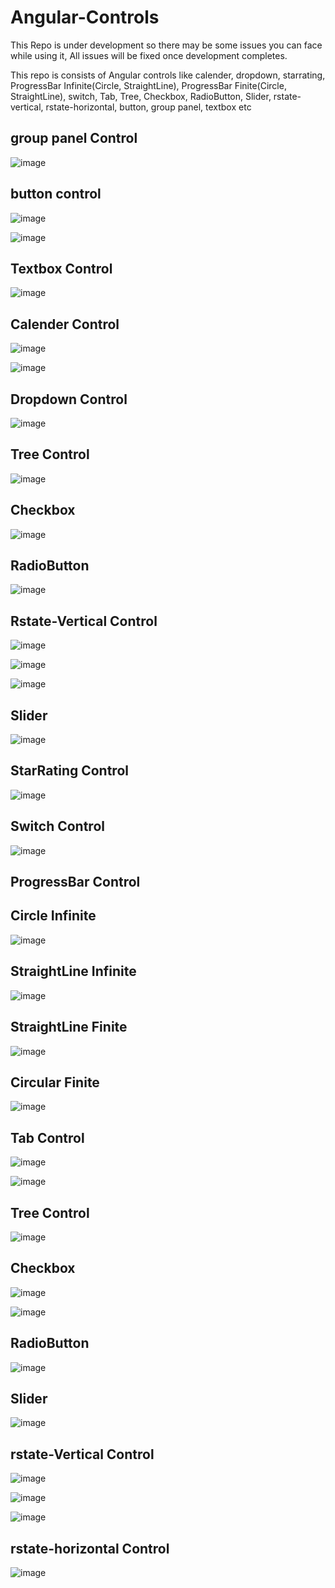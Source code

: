 # Angular-Controls
This Repo is under development so there may be some issues you can face while using it, All issues will be fixed once development completes.

This repo is consists of Angular controls like calender, dropdown, starrating, ProgressBar Infinite(Circle, StraightLine), ProgressBar Finite(Circle, StraightLine), 
switch, Tab, Tree, Checkbox, RadioButton, Slider, rstate-vertical, rstate-horizontal, button, group panel, textbox etc

group panel Control
--------------------------------------

![image](https://github.com/user-attachments/assets/d18acc04-5212-4118-a7b9-abc98a7fed1c)


button control
--------------------------------------

![image](https://github.com/user-attachments/assets/c95d1ba1-c6fb-4672-be5b-7b994ab89992)

![image](https://github.com/user-attachments/assets/91c0f233-af11-4a8a-81d7-bf70a431528a)


Textbox Control
--------------------------------

![image](https://github.com/user-attachments/assets/881eccd2-34e6-4185-bc03-df49400c2a04)


 Calender Control
-------------------
![image](https://github.com/rajhseg/Angular-Controls/assets/9523832/2737eafb-8ec4-4347-93ac-960d81d2c241)

![image](https://github.com/rajhseg/Angular-Controls/assets/9523832/0e341bf3-7a02-4aa5-9ac0-f2ddf2092aac)



 Dropdown Control
-------------------
![image](https://github.com/rajhseg/Angular-Controls/assets/9523832/1b6abd7b-cd37-48c3-952b-826766aa89f4)



Tree Control
--------------------------
![image](https://github.com/user-attachments/assets/a59b162e-5634-4930-9d64-9b6c1d5d68ca)



Checkbox
---------------------------
![image](https://github.com/user-attachments/assets/0118349c-41e9-4960-a84f-03de758acbda)


RadioButton
----------------------------

![image](https://github.com/user-attachments/assets/4ba30a66-257e-4daf-9088-9a95d6a7aa5b)



Rstate-Vertical Control 
----------------------------------------------

![image](https://github.com/user-attachments/assets/2111a2e2-8b31-4c3a-b75a-556499ec9fd7)

![image](https://github.com/user-attachments/assets/48bdb2a1-86d1-40e0-9336-2ba6da9aeb60)

![image](https://github.com/user-attachments/assets/37f06a58-4e94-4bde-8636-3d50999c8af1)



Slider
-----------------------------
![image](https://github.com/user-attachments/assets/7bc1cf45-f23a-43df-ade1-198156dd3946)



 StarRating Control
---------------------
![image](https://github.com/rajhseg/Angular-Controls/assets/9523832/802c17b4-753a-4dae-8dd1-9c7cefd39f78)



Switch Control
--------------------
![image](https://github.com/rajhseg/Angular-Controls/assets/9523832/51bbbada-3843-4cfe-9bc9-0d67fa97d8b3)



ProgressBar Control
---------------------

Circle Infinite
----------------------
![image](https://github.com/rajhseg/Angular-Controls/assets/9523832/c21e8f0a-1651-4321-9841-42a96cf7be63)


StraightLine Infinite
----------------------
![image](https://github.com/rajhseg/Angular-Controls/assets/9523832/36481afd-9963-4fc3-8f71-cbe003061d09)


StraightLine Finite
----------------------
![image](https://github.com/rajhseg/Angular-Controls/assets/9523832/f429bb04-072f-4b12-af27-bf1fc2636fda)


Circular Finite
-----------------------
![image](https://github.com/rajhseg/Angular-Controls/assets/9523832/b5e76ad3-cfca-4fd4-999a-f8a68c544537)



Tab Control
-------------------------

![image](https://github.com/user-attachments/assets/00d31649-ef3a-4dd3-be60-6c75c5aedd10)

![image](https://github.com/user-attachments/assets/26dd876c-c37c-44ae-865d-6314b8e13a5e)



Tree Control
--------------------------

![image](https://github.com/user-attachments/assets/a59b162e-5634-4930-9d64-9b6c1d5d68ca)



Checkbox
---------------------------
![image](https://github.com/user-attachments/assets/0118349c-41e9-4960-a84f-03de758acbda)

![image](https://github.com/user-attachments/assets/8812cfb4-f0e5-41cb-b2c0-15a8bfd0e16f)



RadioButton
----------------------------

![image](https://github.com/user-attachments/assets/4ba30a66-257e-4daf-9088-9a95d6a7aa5b)



Slider
-----------------------------
![image](https://github.com/user-attachments/assets/7bc1cf45-f23a-43df-ade1-198156dd3946)


rstate-Vertical Control 
----------------------------------------------

![image](https://github.com/user-attachments/assets/2111a2e2-8b31-4c3a-b75a-556499ec9fd7)

![image](https://github.com/user-attachments/assets/48bdb2a1-86d1-40e0-9336-2ba6da9aeb60)

![image](https://github.com/user-attachments/assets/37f06a58-4e94-4bde-8636-3d50999c8af1)



rstate-horizontal Control
--------------------------------------

![image](https://github.com/user-attachments/assets/fd57e00b-00ce-4eba-ba1f-23f2473c66b9)




















